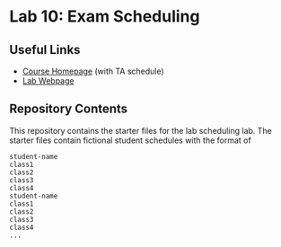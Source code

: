 # Lab 10: Exam Scheduling

## Useful Links
 * [Course Homepage](https://williams-cs.github.io/cs136-f19-www/index.html) (with TA schedule)
 * [Lab Webpage](https://williams-cs.github.io/cs136-f19-www/labs/exam-scheduling.html)


## Repository Contents
This repository contains the starter files for the lab scheduling lab.
The starter files contain fictional student schedules with the format of
```
student-name
class1
class2
class3
class4
student-name
class1
class2
class3
class4
...
```
